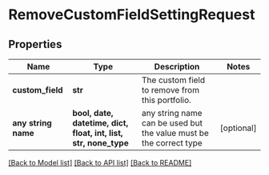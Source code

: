 # RemoveCustomFieldSettingRequest


## Properties
Name | Type | Description | Notes
------------ | ------------- | ------------- | -------------
**custom_field** | **str** | The custom field to remove from this portfolio. | 
**any string name** | **bool, date, datetime, dict, float, int, list, str, none_type** | any string name can be used but the value must be the correct type | [optional]

[[Back to Model list]](../README.md#documentation-for-models) [[Back to API list]](../README.md#documentation-for-api-endpoints) [[Back to README]](../README.md)



